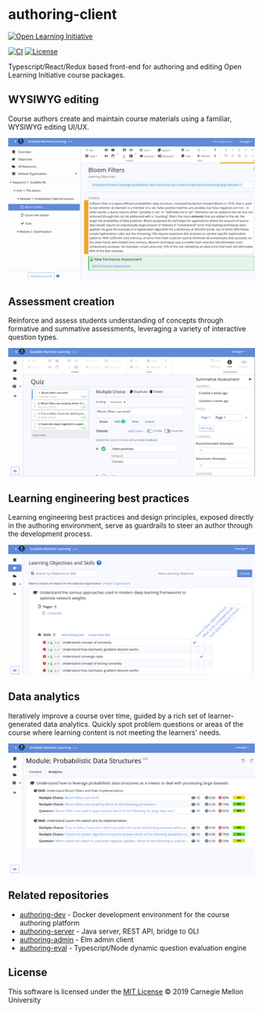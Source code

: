 # authoring-client

[![Open Learning Initiative](https://oli.cmu.edu/wp-content/uploads/2018/10/oli-logo-78px-high-1.svg)](http://oli.cmu.edu/)

[![CI](https://github.com/Simon-Initiative/authoring-client/workflows/CI/badge.svg)](https://github.com/Simon-Initiative/authoring-client/actions)
[![License](https://img.shields.io/badge/license-MIT-green.svg)](https://github.com/Simon-Initiative/authoring-client/blob/master/LICENSE)

Typescript/React/Redux based front-end for authoring and editing Open Learning Initiative course packages.

## WYSIWYG editing

Course authors create and maintain course materials using a familiar, WYSIWYG editing UI/UX.

![screen shot](docs/screenshot.png "Screen shot")

## Assessment creation

Reinforce and assess students understanding of concepts through formative and summative assessments, leveraging a variety of interactive question types.

![screen shot](docs/assessments.png "Screen shot")

## Learning engineering best practices

Learning engineering best practices and design principles, exposed directly in the authoring environment, serve as guardrails
to steer an author through the development process.


![screen shot](docs/objectives.png "Screen shot")

## Data analytics

Iteratively improve a course over time, guided by a rich set of learner-generated data analytics. Quickly spot problem
questions or areas of the course where learning content is not meeting the learners' needs.


![screen shot](docs/analytics.png "Screen shot")

## Related repositories
* [authoring-dev](https://github.com/Simon-Initiative/authoring-dev) - Docker development environment for the course authoring platform
* [authoring-server](https://github.com/Simon-Initiative/authoring-server) - Java server, REST API, bridge to OLI
* [authoring-admin](https://github.com/Simon-Initiative/authoring-admin) - Elm admin client
* [authoring-eval](https://github.com/Simon-Initiative/authoring-eval) - Typescript/Node dynamic question evaluation engine

## License
This software is licensed under the [MIT License](./LICENSE) © 2019 Carnegie Mellon University
